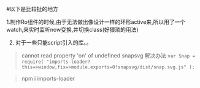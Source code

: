 #以下是比较扯的地方

1.制作Ro组件的时候,由于无法做出像设计一样的环形active来,所以用了一个watch,来实时监听now变换,并切换class(好猥琐的用法)

2. 对于一些只能script引入的库。。
> cannot read property 'on' of undefined snapsvg
> 解决办法
`var Snap = require( "imports-loader?this=>window,fix=>module.exports=0!snapsvg/dist/snap.svg.js" );`


> npm i imports-loader
 
